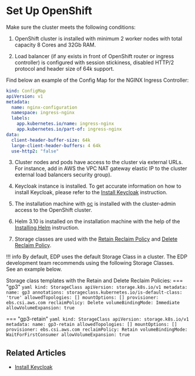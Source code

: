 # Set Up OpenShift

Make sure the cluster meets the following conditions:

1. OpenShift cluster is installed with minimum 2 worker nodes with total capacity 8 Cores and 32Gb RAM.

2. Load balancer (if any exists in front of OpenShift router or ingress controller) is configured with session stickiness, disabled HTTP/2 protocol and header size of 64k support.

  Find below an example of the Config Map for the NGINX Ingress Controller:

  ``` yaml
  kind: ConfigMap
  apiVersion: v1
  metadata:
    name: nginx-configuration
    namespace: ingress-nginx
    labels:
      app.kubernetes.io/name: ingress-nginx
      app.kubernetes.io/part-of: ingress-nginx
  data:
    client-header-buffer-size: 64k
    large-client-header-buffers: 4 64k
    use-http2: "false"
  ```

3. Cluster nodes and pods have access to the cluster via external URLs. For instance, add in AWS the VPC NAT gateway elastic IP to the cluster external load balancers security group).

4. Keycloak instance is installed. To get accurate information on how to install Keycloak, please refer to the [Install Keycloak](install-keycloak.md) instruction.

5. The installation machine with [oc](https://docs.openshift.com/container-platform/4.10/cli_reference/openshift_cli/getting-started-cli.html) is installed with the cluster-admin access to the OpenShift cluster.

6. Helm 3.10 is installed on the installation machine with the help of the [Installing Helm](https://v3.helm.sh/docs/intro/install/) instruction.

7. Storage classes are used with the [Retain Reclaim Policy](https://kubernetes.io/docs/concepts/storage/persistent-volumes/#retain)
and [Delete Reclaim Policy](https://kubernetes.io/docs/concepts/storage/persistent-volumes/#delete).<br/>

  !!! info
      By default, EDP uses the default Storage Class in a cluster. The EDP development team recommends using the following Storage Classes.<br/>
      See an example below.

  Storage class templates with the Retain and Delete Reclaim Policies:
  === "gp3"
      ``` yaml
      kind: StorageClass
      apiVersion: storage.k8s.io/v1
      metadata:
        name: gp3
      annotations:
        storageclass.kubernetes.io/is-default-class: 'true'
      allowedTopologies: []
      mountOptions: []
      provisioner: ebs.csi.aws.com
      reclaimPolicy: Delete
      volumeBindingMode: Immediate
      allowVolumeExpansion: true
      ```

  === "gp3-retain"
      ``` yaml
      kind: StorageClass
      apiVersion: storage.k8s.io/v1
      metadata:
        name: gp3-retain
      allowedTopologies: []
      mountOptions: []
      provisioner: ebs.csi.aws.com
      reclaimPolicy: Retain
      volumeBindingMode: WaitForFirstConsumer
      allowVolumeExpansion: true
      ```

## Related Articles

* [Install Keycloak](install-keycloak.md)
